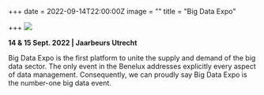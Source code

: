 +++
date = 2022-09-14T22:00:00Z
image = ""
title = "Big Data Expo"

+++
![](/images/bigdataexpo.jpg)

**14 & 15 Sept. 2022 | Jaarbeurs Utrecht**

Big Data Expo is the first platform to unite the supply and demand of the big data sector. The only event in the Benelux addresses explicitly every aspect of data management. Consequently, we can proudly say Big Data Expo is the number-one big data event.